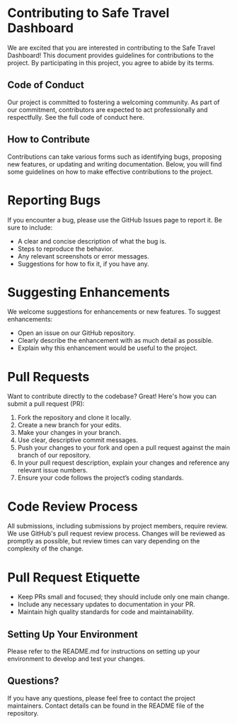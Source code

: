 # Contributing to Safe Travel Dashboard

We are excited that you are interested in contributing to the Safe Travel Dashboard! This document provides guidelines for contributions to the project. By participating in this project, you agree to abide by its terms.

## Code of Conduct
Our project is committed to fostering a welcoming community. As part of our commitment, contributors are expected to act professionally and respectfully. See the full code of conduct here.

## How to Contribute
Contributions can take various forms such as identifying bugs, proposing new features, or updating and writing documentation. Below, you will find some guidelines on how to make effective contributions to the project.

# Reporting Bugs
If you encounter a bug, please use the GitHub Issues page to report it. Be sure to include:

* A clear and concise description of what the bug is.
* Steps to reproduce the behavior.
* Any relevant screenshots or error messages.
* Suggestions for how to fix it, if you have any.

# Suggesting Enhancements
We welcome suggestions for enhancements or new features. To suggest enhancements:

* Open an issue on our GitHub repository.
* Clearly describe the enhancement with as much detail as possible.
* Explain why this enhancement would be useful to the project.

# Pull Requests
Want to contribute directly to the codebase? Great! Here's how you can submit a pull request (PR):

1. Fork the repository and clone it locally.
2. Create a new branch for your edits.
3. Make your changes in your branch.
4. Use clear, descriptive commit messages.
5. Push your changes to your fork and open a pull request against the main branch of our repository.
6. In your pull request description, explain your changes and reference any relevant issue numbers.
7. Ensure your code follows the project’s coding standards.

# Code Review Process

All submissions, including submissions by project members, require review. We use GitHub's pull request review process. Changes will be reviewed as promptly as possible, but review times can vary depending on the complexity of the change.

# Pull Request Etiquette
* Keep PRs small and focused; they should include only one main change.
* Include any necessary updates to documentation in your PR.
* Maintain high quality standards for code and maintainability.

## Setting Up Your Environment
Please refer to the README.md for instructions on setting up your environment to develop and test your changes.

## Questions?
If you have any questions, please feel free to contact the project maintainers. Contact details can be found in the README file of the repository.
